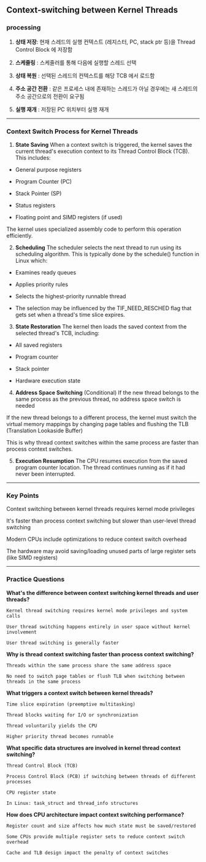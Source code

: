 ## Context-switching between Kernel Threads

### processing 
1. **상태 저장**: 현재 스레드의 실행 컨텍스트 
(레지스터, PC, stack ptr 등)을 Thread Control Block 에 저장함

2. **스케줄링** : 스케줄러를 통해 다음에 실행할 스레드 선택

3. **상태 복원** : 선택된 스레드의 컨텍스트를 해당 TCB 에서 로드함

4. **주소 공간 전환** : 같은 프로세스 내에 존재하는 스레드가 아닐 경우에는 새 
스레드의 주소 공간으로의 전환이 요구됨

5. **실행 재개** : 저장된 PC 위치부터 실행 재개



---

### Context Switch Process for Kernel Threads

1. **State Saving**
When a context switch is triggered, the kernel saves the current thread's execution context to its Thread Control Block (TCB). This includes:

-   General purpose registers

-   Program Counter (PC)

-   Stack Pointer (SP)

-   Status registers

-   Floating point and SIMD registers (if used)

The kernel uses specialized assembly code to perform this operation efficiently.

2. **Scheduling**
The scheduler selects the next thread to run using its scheduling algorithm. This is typically done by the schedule() function in Linux which:

-   Examines ready queues

-   Applies priority rules

-   Selects the highest-priority runnable thread

-   The selection may be influenced by the TIF_NEED_RESCHED flag that gets set when a thread's time slice expires.

3. **State Restoration**
The kernel then loads the saved context from the selected thread's TCB, including:

-   All saved registers

-   Program counter

-   Stack pointer

-   Hardware execution state

4. **Address Space Switching** (Conditional)
If the new thread belongs to the same process as the previous thread, no address space switch is needed

If the new thread belongs to a different process, the kernel must switch the virtual memory mappings by changing page tables and flushing the TLB (Translation Lookaside Buffer)

This is why thread context switches within the same process are faster than process context switches.

5. **Execution Resumption**
The CPU resumes execution from the saved program counter location. The thread continues running as if it had never been interrupted.


--- 

### Key Points
Context switching between kernel threads requires kernel mode privileges

It's faster than process context switching but slower than user-level thread switching

Modern CPUs include optimizations to reduce context switch overhead

The hardware may avoid saving/loading unused parts of large register sets (like SIMD registers)

--- 

### Practice Questions
**What's the difference between context switching kernel threads and user threads?**

```text
Kernel thread switching requires kernel mode privileges and system calls

User thread switching happens entirely in user space without kernel involvement

User thread switching is generally faster
```

**Why is thread context switching faster than process context switching?**

```text
Threads within the same process share the same address space

No need to switch page tables or flush TLB when switching between threads in the same process
```

**What triggers a context switch between kernel threads?**

```text
Time slice expiration (preemptive multitasking)

Thread blocks waiting for I/O or synchronization

Thread voluntarily yields the CPU

Higher priority thread becomes runnable
```

**What specific data structures are involved in kernel thread context switching?**

```text
Thread Control Block (TCB)

Process Control Block (PCB) if switching between threads of different processes

CPU register state

In Linux: task_struct and thread_info structures
```
**How does CPU architecture impact context switching performance?**

```text
Register count and size affects how much state must be saved/restored

Some CPUs provide multiple register sets to reduce context switch overhead

Cache and TLB design impact the penalty of context switches
```
